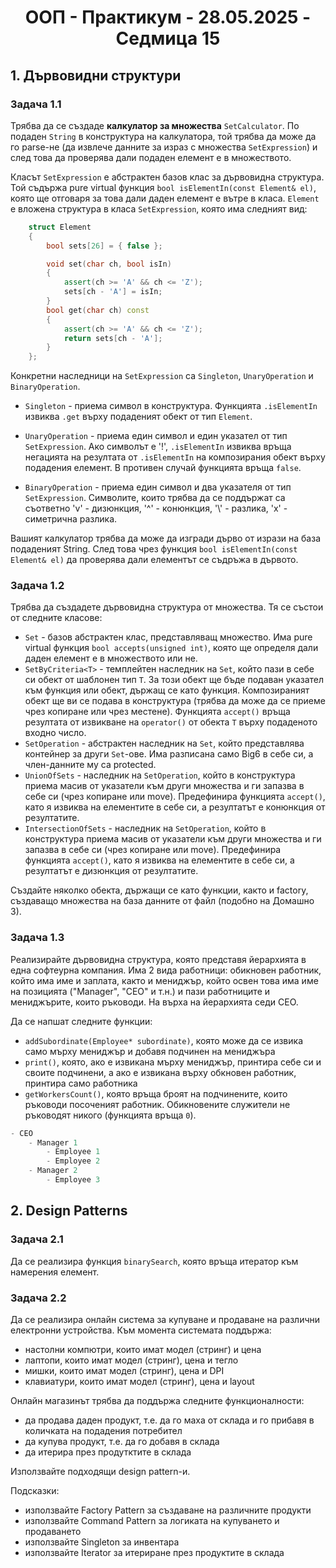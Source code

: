 <h1 align="center">ООП - Практикум - 28.05.2025 - Седмица 15</h1>

## 1. Дървовидни структури

### Задача 1.1 
Трябва да се създаде **калкулатор за множества** `SetCalculator`. По подаден `String` в конструктура на калкулатора, той трябва да може да го parse-не (да извлече данните за израз с множества `SetExpression`) и след това да проверява дали подаден елемент е в множеството.

Класът `SetExpression` е абстрактен базов клас за дървовидна структура. Той съдържа pure virtual функция `bool isElementIn(const Element& el)`, която ще отговаря за това дали даден елемент е вътре в класа. `Element` е вложена структура в класа `SetExpression`, която има следният вид:

```c++
	struct Element
	{
		bool sets[26] = { false };

		void set(char ch, bool isIn)
		{
			assert(ch >= 'A' && ch <= 'Z');
			sets[ch - 'A'] = isIn;
		}
		bool get(char ch) const
		{
			assert(ch >= 'A' && ch <= 'Z');
			return sets[ch - 'A'];
		}
	};
```

Конкретни наследници на `SetExpression` са `Singleton`, `UnaryOperation` и `BinaryOperation`.
* `Singleton` - приема символ в конструктура. Функцията `.isElementIn` извиква `.get` върху подаденият обект от тип `Element`.
  
* `UnaryOperation` - приема един символ и един указател от тип `SetExpression`. Ако символът е '!', `.isElementIn` извиква връща негацията на резултата от `.isElementIn` на композирания обект върху подадения елемент. В противен случай функцията връща `false`.
  
* `BinaryOperation` - приема един символ и два указателя от тип `SetExpression`. Символите, които трябва да се поддържат са съответно 'v' - дизюнкция, '^' - конюнкция, '\\' - разлика, 'x' - симетрична разлика.

Вашият калкулатор трябва да може да изгради дърво от изрази на база подаденият String. След това чрез функция `bool isElementIn(const Element& el)` да проверява дали елементът се съдръжа в дървото. 

### Задача 1.2 
Трябва да създадете дървовидна структура от множества. Тя се състои от следните класове: 
   * `Set` - базов абстрактен клас, представляващ множество. Има pure virtual функция `bool accepts(unsigned int)`, която ще определя дали даден елемент е в множеството или не.
   * `SetByCriteria<T>` - темплейтен наследник на `Set`, който пази в себе си обект от шаблонен тип `Т`. За този обект ще бъде подаван указател към функция или обект, държащ се като функция. Композираният обект ще ви се подава в конструктура (трябва да може да се приеме чрез копиране или чрез местене). Функцията `accept()` връща резултата от извикване на `operator()` от обекта `T` върху подаденото входно число.
   * `SetOperation` - абстрактен наследник на `Set`, който представлява контейнер за други `Set`-ове. Има разписана само Big6 в себе си, а член-данните му са protected.
   * `UnionOfSets` - наследник на `SetOperation`, който в конструктура приема масив от указатели към други множества и ги запазва в себе си (чрез копиране или move). Предефинира функцията `accept()`, като я извиква на елементите в себе си, а резултатът е конюнкция от резултатите.
   * `IntersectionOfSets` - наследник на `SetOperation`, който в конструктура приема масив от указатели към други множества и ги запазва в себе си (чрез копиране или move). Предефинира функцията `accept()`, като я извиква на елементите в себе си, а резултатът е дизюнкция от резултатите.

Създайте няколко обекта, държащи се като функции, както и factory, създаващо множества на база данните от файл (подобно на Домашно 3).

### Задача 1.3 
Реализирайте дървовидна структура, която представя йерархията в една софтеурна компания. Има 2 вида работници: обикновен работник, който има име и заплата, както и мениджър, който освен това има име на позицията ("Manager", "CEO" и т.н.) и пази работниците и мениджърите, които ръководи. На върха на йерархията седи CEO.

Да се напшат следните функции:
- `addSubordinate(Employee* subordinate)`, която може да се извика само мърху мениджър и добавя подчинен на мениджъра
- `print()`, която, ако е извикана мърху мениджър, принтира себе си и своите подчинени, а ако е извикана върху обкновен работник, принтира само работника
- `getWorkersCount()`, която връща броят на подчинените, които ръководи посоченият работник. Обикновените служители не ръководят никого (функцията връща `0`).

```c++
- CEO 
	- Manager 1 
		- Employee 1 
		- Employee 2 
	- Manager 2
		- Employee 3
```

## 2. Design Patterns

### Задача 2.1 
Да се реализира функция `binarySearch`, която връща итератор към намерения елемент.

### Задача 2.2 
Да се реализира онлайн система за купуване и продаване на различни електронни устройства. Към момента системата поддържа:
- настолни компютри, които имат модел (стринг) и цена 
- лаптопи, които имат модел (стринг), цена и тегло
- мишки, които имат модел (стринг), цена и DPI
-  клавиатури, които имат модел (стринг), цена и layout

Онлайн магазинът трябва да поддържа следните функционалности:
- да продава даден продукт, т.е. да го маха от склада и го прибавя в количката на подадения потребител
- да купува продукт, т.е. да го добавя в склада
- да итерира през продутктите в склада

Използвайте подходящи design pattern-и.

Подсказки:
- използвайте Factory Pattern за създаване на различните продукти
- използвайте Command Pattern за логиката на купуването и продаването
- използвайте Singleton за инвентара
- използвайте Iterator за итериране през продуктите в склада
